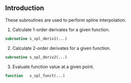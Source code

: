 ## Introduction

These subroutines are used to perform spline interpolation.

1. Calculate 1-order derivates for a given function.

```fortran
subroutine s_spl_deriv1(...)
```

2. Calculate 2-order derivates for a given function.

```fortran
subroutine s_spl_deriv2(...)
```

3. Evaluate function value at a given point.

```fortran
function   s_spl_funct(...)
```
